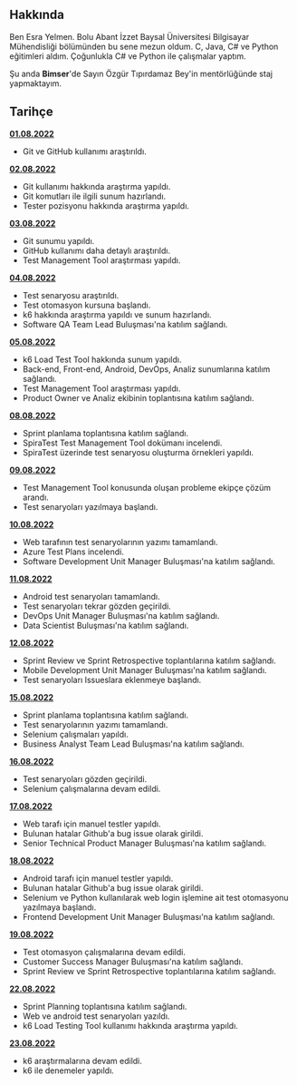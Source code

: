 ## Hakkında

Ben Esra Yelmen. Bolu Abant İzzet Baysal Üniversitesi Bilgisayar Mühendisliği bölümünden bu sene mezun oldum. C, Java, C# ve Python eğitimleri aldım.
Çoğunlukla C# ve Python ile çalışmalar yaptım. 

Şu anda **Bimser**'de Sayın Özgür Tıpırdamaz Bey'in mentörlüğünde staj yapmaktayım.

## Tarihçe

[**01.08.2022**](https://github.com/bimser-intern/docs/issues/103)

- Git ve GitHub kullanımı araştırıldı.

[**02.08.2022**](https://github.com/bimser-intern/docs/issues/103)

- Git kullanımı hakkında araştırma yapıldı.
- Git komutları ile ilgili sunum hazırlandı.
- Tester pozisyonu hakkında araştırma yapıldı.

[**03.08.2022**](https://github.com/bimser-intern/docs/issues/103)

- Git sunumu yapıldı.
- GitHub kullanımı daha detaylı araştırıldı.
- Test Management Tool araştırması yapıldı.

[**04.08.2022**](https://github.com/bimser-intern/docs/issues/145)

- Test senaryosu araştırıldı.
- Test otomasyon kursuna başlandı.
- k6 hakkında araştırma yapıldı ve sunum hazırlandı.
- Software QA Team Lead Buluşması'na katılım sağlandı.

[**05.08.2022**](https://github.com/bimser-intern/docs/issues/181)

- k6 Load Test Tool hakkında sunum yapıldı.
- Back-end, Front-end, Android, DevOps, Analiz sunumlarına katılım sağlandı.
- Test Management Tool araştırması yapıldı.
- Product Owner ve Analiz ekibinin toplantısına katılım sağlandı.

[**08.08.2022**](https://github.com/bimser-intern/docs/issues/196)

- Sprint planlama toplantısına katılım sağlandı.
- SpiraTest Test Management Tool dokümanı incelendi.
- SpiraTest üzerinde test senaryosu oluşturma örnekleri yapıldı.

[**09.08.2022**](https://github.com/bimser-intern/docs/issues/220)

- Test Management Tool konusunda oluşan probleme ekipçe çözüm arandı.
- Test senaryoları yazılmaya başlandı.

[**10.08.2022**](https://github.com/bimser-intern/docs/issues/243)

- Web tarafının test senaryolarının yazımı tamamlandı.
- Azure Test Plans incelendi.
- Software Development Unit Manager Buluşması'na katılım sağlandı.

[**11.08.2022**](https://github.com/bimser-intern/docs/issues/278)

- Android test senaryoları tamamlandı.
- Test senaryoları tekrar gözden geçirildi.
- DevOps Unit Manager Buluşması'na katılım sağlandı.
- Data Scientist Buluşması'na katılım sağlandı.

[**12.08.2022**](https://github.com/bimser-intern/docs/issues/318)

- Sprint Review ve Sprint Retrospective toplantılarına katılım sağlandı.
- Mobile Development Unit Manager Buluşması'na katılım sağlandı.
- Test senaryoları Issueslara eklenmeye başlandı.

[**15.08.2022**](https://github.com/bimser-intern/docs/issues/318)

- Sprint planlama toplantısına katılım sağlandı.
- Test senaryolarının yazımı tamamlandı.
- Selenium çalışmaları yapıldı.
- Business Analyst Team Lead Buluşması'na katılım sağlandı.

[**16.08.2022**](https://github.com/bimser-intern/docs/issues/382)

- Test senaryoları gözden geçirildi.
- Selenium çalışmalarına devam edildi.

[**17.08.2022**](https://github.com/bimser-intern/docs/issues/382)

- Web tarafı için manuel testler yapıldı.
- Bulunan hatalar Github'a bug issue olarak girildi.
- Senior Technical Product Manager Buluşması'na katılım sağlandı.

[**18.08.2022**](https://github.com/bimser-intern/docs/issues/382)

- Android tarafı için manuel testler yapıldı.
- Bulunan hatalar Github'a bug issue olarak girildi.
- Selenium ve Python kullanılarak web login işlemine ait test otomasyonu yazılmaya başlandı.
- Frontend Development Unit Manager Buluşması'na katılım sağlandı.

[**19.08.2022**](https://github.com/bimser-intern/docs/issues/382)

- Test otomasyon çalışmalarına devam edildi.
- Customer Success Manager Buluşması'na katılım sağlandı. 
- Sprint Review ve Sprint Retrospective toplantılarına katılım sağlandı.

[**22.08.2022**](https://github.com/bimser-intern/docs/issues/407)

- Sprint Planning toplantısına katılım sağlandı.
- Web ve android test senaryoları yazıldı.
- k6 Load Testing Tool kullanımı hakkında araştırma yapıldı.

[**23.08.2022**](https://github.com/bimser-intern/docs/issues/407)

- k6 araştırmalarına devam edildi.
- k6 ile denemeler yapıldı.
